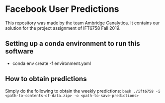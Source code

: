 # Facebook User Predictions

This repository was made by the team Ambridge Canalytica.
It contains our solution for the project assignment of IFT6758 Fall 2019.

## Setting up a conda environment to run this software

* conda env create -f environment.yaml

## How to obtain predictions

Simply do the following to obtain the weekly predictions:
     ```bash
    ./ift6758 -i <path-to-contents-of-data.zip> -o <path-to-save-predictions>
    ```

